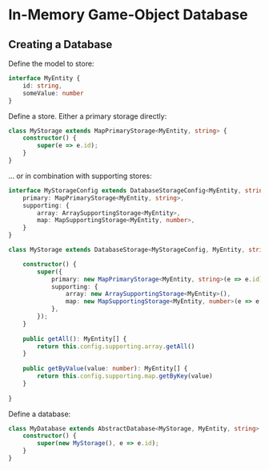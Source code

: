 # In-Memory Game-Object Database



## Creating a Database

Define the model to store:

```typescript
interface MyEntity {
	id: string,
	someValue: number
}
```

Define a store. Either a primary storage directly:

```typescript
class MyStorage extends MapPrimaryStorage<MyEntity, string> {
    constructor() {
        super(e => e.id);
    }
}
```

... or in combination with supporting stores:

```typescript
interface MyStorageConfig extends DatabaseStorageConfig<MyEntity, string> {
    primary: MapPrimaryStorage<MyEntity, string>,
    supporting: {
        array: ArraySupportingStorage<MyEntity>,
        map: MapSupportingStorage<MyEntity, number>,
    }
}

class MyStorage extends DatabaseStorage<MyStorageConfig, MyEntity, string> {

    constructor() {
        super({
            primary: new MapPrimaryStorage<MyEntity, string>(e => e.id),
            supporting: {
                array: new ArraySupportingStorage<MyEntity>(),
                map: new MapSupportingStorage<MyEntity, number>(e => e.value),
            },
        });
    }
    
    public getAll(): MyEntity[] {
        return this.config.supporting.array.getAll()
    }
    
    public getByValue(value: number): MyEntity[] {
        return this.config.supporting.map.getByKey(value)
    }
    
}
```

Define a database:

```typescript
class MyDatabase extends AbstractDatabase<MyStorage, MyEntity, string> {
    constructor() {
        super(new MyStorage(), e => e.id);
    }
}
```

